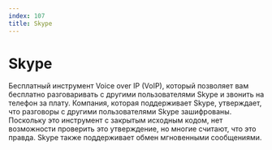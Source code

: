 ```yaml
---
index: 107
title: Skype
---
```

# Skype

Бесплатный инструмент Voice over IP (VoIP), который позволяет вам бесплатно разговаривать с другими пользователями Skype и звонить на телефон за плату. Компания, которая поддерживает Skype, утверждает, что разговоры с другими пользователями Skype зашифрованы. Поскольку это инструмент с закрытым исходным кодом, нет возможности проверить это утверждение, но многие считают, что это правда. Skype также поддерживает обмен мгновенными сообщениями.